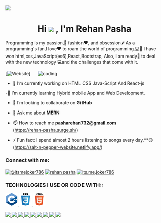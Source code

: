 <img src="https://1.bp.blogspot.com/-7A4WynwLsMw/XbBpCXG8fHI/AAAAAAAAMt4/uOa1bpLskYgrwGbllhSu2SDj_Mig8SXJQCLcBGAsYHQ/s1600/2000_600px.gif">
   <h1 align="center">Hi <img width="30" src="https://emojis.slackmojis.com/emojis/images/1536351075/4594/blob-wave.gif?1536351075" />
, I'm Rehan Pasha </h1>
   <p> Programming is my passion,🙂 fashion❤, and obsession.💕
As a programming's fan,I love❤ to roam the world of programming.💻💖
I have won html,css,JavaScript(es6),React,Bootstrap, 
Also, I am ready🤵 to deal with the new technology 💻and the challenges that come with it.</p>
                            <img align="right"   alt="coding" width="400" src="https://camo.githubusercontent.com/a65fd353cc18e92666cdd48ca3e74436ae8d4991d2e61b0659370fcf21e14d26/68747470733a2f2f692e6962622e636f2f596a46423958572f74686f75676874776f726b732d6769662d6472696262626c652e676966">    
 
       
     
[![Website](https://img.shields.io/website?label=https://rehan-pasha.surge.sh/.com&style=for-the-badge&url=https://rehan-pasha.surge.sh/)]
   
- 🔭 I’m currently working on HTML CSS Java-Script And React-js

-🌱 I’m currently learning Hybrid mobile App and Web Development.

- 👯 I’m looking to collaborate on **GitHub**

- 💬 Ask me about **MERN**

- 📫 How to reach me **pasharehan732@gmail.com**<br/>(https://rehan-pasha.surge.sh/)

- ⚡ Fun fact: I spend almost 2 hours listening to songs every day.**🙃 (https://salt-n-pepper-website.netlify.app/)
  
    
<h3 align="left">Connect with me:</h3>
<p align="left">
<a href="https://twitter.com/@itsmejoker786" target="blank"><img align="center" src="https://raw.githubusercontent.com/rahuldkjain/github-profile-readme-generator/master/src/images/icons/Social/twitter.svg" alt="@itsmejoker786" height="30" width="40" /></a>
<a href="https://fb.com/rehan pasha" target="blank"><img align="center" src="https://raw.githubusercontent.com/rahuldkjain/github-profile-readme-generator/master/src/images/icons/Social/facebook.svg" alt="rehan pasha" height="30" width="40" /></a>
<a href="https://instagram.com/its.me.joker786" target="blank"><img align="center" src="https://raw.githubusercontent.com/rahuldkjain/github-profile-readme-generator/master/src/images/icons/Social/instagram.svg" alt="its.me.joker786" height="30" width="40" /></a>
</p>

<h3 align="left">TECHNOLOGIES I USE OR CODE WITH::</h3>
<p align="left"> <a href="https://getbootstrap.com" target="_blank" rel="noreferrer"><a href="https://www.w3schools.com/cpp/" target="_blank" rel="noreferrer"> <img src="https://raw.githubusercontent.com/devicons/devicon/master/icons/cplusplus/cplusplus-original.svg" alt="cplusplus" width="40" height="40"/> </a> <a href="https://www.w3schools.com/css/" target="_blank" rel="noreferrer"> <img src="https://raw.githubusercontent.com/devicons/devicon/master/icons/css3/css3-original-wordmark.svg" alt="css3" width="40" height="40"/> </a> <a href="https://www.w3.org/html/" target="_blank" rel="noreferrer"> <img src="https://raw.githubusercontent.com/devicons/devicon/master/icons/html5/html5-original-wordmark.svg" alt="html5" width="40" height="40"/> </a> <a href="https://developer.mozilla.org/en-US/docs/Web/JavaScript" target="_blank" rel="noreferrer"><br/><br/>
<img src="https://img.shields.io/badge/bootstrap%20-%23563D7C.svg?&style=for-the-badge&logo=bootstrap&logoColor=white"/>
<img src='https://camo.githubusercontent.com/62d37abe760867620e0baea1066303719d630a82936837ba7bff6b0c754e3c9f/68747470733a2f2f696d672e736869656c64732e696f2f62616467652f6a6176617363726970742532302d2532333332333333302e7376673f267374796c653d666f722d7468652d6261646765266c6f676f3d6a617661736372697074266c6f676f436f6c6f723d253233463744463145' width="" height=""/>

  <img src='https://camo.githubusercontent.com/4e4a3b5c3e9c00501ec866e2f2466c5a6032f838aca5f2cf3b14450e39e8a2f0/68747470733a2f2f696d672e736869656c64732e696f2f62616467652f72656163742532302d2532333230323332612e7376673f267374796c653d666f722d7468652d6261646765266c6f676f3d7265616374266c6f676f436f6c6f723d253233363144414642' width="" height=""/> 
  
  <img src='https://camo.githubusercontent.com/c644fa80e8dadef7444df5c9fc8df2deedd7706f3f58c9604776319cf0357c34/68747470733a2f2f696d672e736869656c64732e696f2f62616467652f66697265626173652532302d2532333033394245352e7376673f267374796c653d666f722d7468652d6261646765266c6f676f3d6669726562617365' width="" height=""/> 
  
  <img src='https://camo.githubusercontent.com/6aea43d076c7bf00489f1b347caa33fe5c4d84a8af2983804f8702632f2669ec/68747470733a2f2f696d672e736869656c64732e696f2f62616467652f6769746875622532302d2532333132313031312e7376673f267374796c653d666f722d7468652d6261646765266c6f676f3d676974687562266c6f676f436f6c6f723d7768697465' width="" height=""/>
<img src="https://img.shields.io/badge/express.js%20-%23404d59.svg?&style=for-the-badge"/>
 <img src="https://img.shields.io/badge/node.js%20-%2343853D.svg?&style=for-the-badge&logo=node.js&logoColor=white"/> 
 <img src="https://img.shields.io/badge/redux%20-%23593d88.svg?&style=for-the-badge&logo=redux&logoColor=white"/>
 <img src="https://img.shields.io/badge/material%20ui%20-%230081CB.svg?&style=for-the-badge&logo=material-ui&logoColor=white"/>
